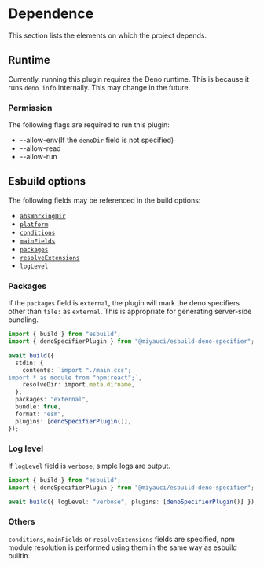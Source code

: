# Dependence

This section lists the elements on which the project depends.

## Runtime

Currently, running this plugin requires the Deno runtime. This is because it
runs `deno info` internally. This may change in the future.

### Permission

The following flags are required to run this plugin:

- --allow-env(If the `denoDir` field is not specified)
- --allow-read
- --allow-run

## Esbuild options

The following fields may be referenced in the build options:

- [`absWorkingDir`](https://esbuild.github.io/api/#working-directory)
- [`platform`](https://esbuild.github.io/api/#platform)
- [`conditions`](https://esbuild.github.io/api/#conditions)
- [`mainFields`](https://esbuild.github.io/api/#main-fields)
- [`packages`](https://esbuild.github.io/api/#packages)
- [`resolveExtensions`](https://esbuild.github.io/api/#resolve-extensions)
- [`logLevel`](https://esbuild.github.io/api/#main-fields)

### Packages

If the `packages` field is `external`, the plugin will mark the deno specifiers
other than `file:` as `external`. This is appropriate for generating server-side
bundling.

```ts
import { build } from "esbuild";
import { denoSpecifierPlugin } from "@miyauci/esbuild-deno-specifier";

await build({
  stdin: {
    contents: `import "./main.css";
import * as module from "npm:react";`,
    resolveDir: import.meta.dirname,
  },
  packages: "external",
  bundle: true,
  format: "esm",
  plugins: [denoSpecifierPlugin()],
});
```

### Log level

If `logLevel` field is `verbose`, simple logs are output.

```ts
import { build } from "esbuild";
import { denoSpecifierPlugin } from "@miyauci/esbuild-deno-specifier";

await build({ logLevel: "verbose", plugins: [denoSpecifierPlugin()] });
```

### Others

`conditions`, `mainFields` or `resolveExtensions` fields are specified, npm
module resolution is performed using them in the same way as esbuild builtin.
